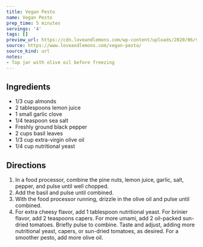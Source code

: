 ```yaml
---
title: Vegan Pesto
name: Vegan Pesto
prep_time: 5 minutes
servings: '4'
tags: []
preview_url: https://cdn.loveandlemons.com/wp-content/uploads/2020/06/vegan-pesto-150x150.jpg
source: https://www.loveandlemons.com/vegan-pesto/
source_kind: url
notes:
- Top jar with olive oil before freezing
---
```


## Ingredients
- 1/3 cup almonds
- 2 tablespoons lemon juice
- 1  small garlic clove
- 1/4 teaspoon sea salt
- Freshly ground black pepper
- 2 cups basil leaves
- 1/3 cup extra-virgin olive oil
- 1/4 cup nutritional yeast


## Directions
1. In a food processor, combine the pine nuts, lemon juice, garlic, salt, pepper, and pulse until well chopped.
2. Add the basil and pulse until combined.
3. With the food processor running, drizzle in the olive oil and pulse until combined.
4. For extra cheesy flavor, add 1 tablespoon nutritional yeast. For brinier flavor, add 2 teaspoons capers. For more umami, add 2 oil-packed sun-dried tomatoes. Briefly pulse to combine. Taste and adjust, adding more nutritional yeast, capers, or sun-dried tomatoes, as desired. For a smoother pesto, add more olive oil.
